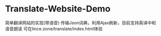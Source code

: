 # Translate-Website-Demo
简单翻译网站的实现(带语音)
传输Json词典，利用Ajax刷新，目前支持英译中和语音朗读
可在lince.zone/translate/index.html体验
